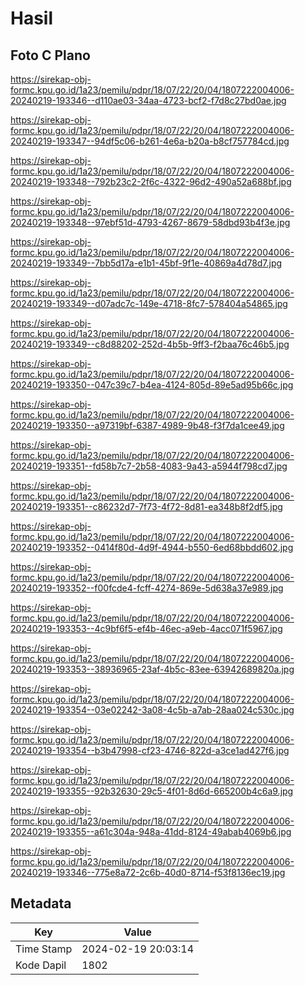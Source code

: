 # Hasil

## Foto C Plano

https://sirekap-obj-formc.kpu.go.id/1a23/pemilu/pdpr/18/07/22/20/04/1807222004006-20240219-193346--d110ae03-34aa-4723-bcf2-f7d8c27bd0ae.jpg

https://sirekap-obj-formc.kpu.go.id/1a23/pemilu/pdpr/18/07/22/20/04/1807222004006-20240219-193347--94df5c06-b261-4e6a-b20a-b8cf757784cd.jpg

https://sirekap-obj-formc.kpu.go.id/1a23/pemilu/pdpr/18/07/22/20/04/1807222004006-20240219-193348--792b23c2-2f6c-4322-96d2-490a52a688bf.jpg

https://sirekap-obj-formc.kpu.go.id/1a23/pemilu/pdpr/18/07/22/20/04/1807222004006-20240219-193348--97ebf51d-4793-4267-8679-58dbd93b4f3e.jpg

https://sirekap-obj-formc.kpu.go.id/1a23/pemilu/pdpr/18/07/22/20/04/1807222004006-20240219-193349--7bb5d17a-e1b1-45bf-9f1e-40869a4d78d7.jpg

https://sirekap-obj-formc.kpu.go.id/1a23/pemilu/pdpr/18/07/22/20/04/1807222004006-20240219-193349--d07adc7c-149e-4718-8fc7-578404a54865.jpg

https://sirekap-obj-formc.kpu.go.id/1a23/pemilu/pdpr/18/07/22/20/04/1807222004006-20240219-193349--c8d88202-252d-4b5b-9ff3-f2baa76c46b5.jpg

https://sirekap-obj-formc.kpu.go.id/1a23/pemilu/pdpr/18/07/22/20/04/1807222004006-20240219-193350--047c39c7-b4ea-4124-805d-89e5ad95b66c.jpg

https://sirekap-obj-formc.kpu.go.id/1a23/pemilu/pdpr/18/07/22/20/04/1807222004006-20240219-193350--a97319bf-6387-4989-9b48-f3f7da1cee49.jpg

https://sirekap-obj-formc.kpu.go.id/1a23/pemilu/pdpr/18/07/22/20/04/1807222004006-20240219-193351--fd58b7c7-2b58-4083-9a43-a5944f798cd7.jpg

https://sirekap-obj-formc.kpu.go.id/1a23/pemilu/pdpr/18/07/22/20/04/1807222004006-20240219-193351--c86232d7-7f73-4f72-8d81-ea348b8f2df5.jpg

https://sirekap-obj-formc.kpu.go.id/1a23/pemilu/pdpr/18/07/22/20/04/1807222004006-20240219-193352--0414f80d-4d9f-4944-b550-6ed68bbdd602.jpg

https://sirekap-obj-formc.kpu.go.id/1a23/pemilu/pdpr/18/07/22/20/04/1807222004006-20240219-193352--f00fcde4-fcff-4274-869e-5d638a37e989.jpg

https://sirekap-obj-formc.kpu.go.id/1a23/pemilu/pdpr/18/07/22/20/04/1807222004006-20240219-193353--4c9bf6f5-ef4b-46ec-a9eb-4acc071f5967.jpg

https://sirekap-obj-formc.kpu.go.id/1a23/pemilu/pdpr/18/07/22/20/04/1807222004006-20240219-193353--38936965-23af-4b5c-83ee-63942689820a.jpg

https://sirekap-obj-formc.kpu.go.id/1a23/pemilu/pdpr/18/07/22/20/04/1807222004006-20240219-193354--03e02242-3a08-4c5b-a7ab-28aa024c530c.jpg

https://sirekap-obj-formc.kpu.go.id/1a23/pemilu/pdpr/18/07/22/20/04/1807222004006-20240219-193354--b3b47998-cf23-4746-822d-a3ce1ad427f6.jpg

https://sirekap-obj-formc.kpu.go.id/1a23/pemilu/pdpr/18/07/22/20/04/1807222004006-20240219-193355--92b32630-29c5-4f01-8d6d-665200b4c6a9.jpg

https://sirekap-obj-formc.kpu.go.id/1a23/pemilu/pdpr/18/07/22/20/04/1807222004006-20240219-193355--a61c304a-948a-41dd-8124-49abab4069b6.jpg

https://sirekap-obj-formc.kpu.go.id/1a23/pemilu/pdpr/18/07/22/20/04/1807222004006-20240219-193346--775e8a72-2c6b-40d0-8714-f53f8136ec19.jpg


## Metadata

| Key        | Value               |
| ---------- | ------------------- |
| Time Stamp | 2024-02-19 20:03:14 |
| Kode Dapil | 1802                |



